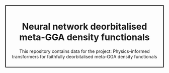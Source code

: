 <div style="border: 2px solid #000; padding: 10px; margin-bottom: 20px;">
  <h1 align="center">Neural network deorbitalised meta-GGA density functionals</h1>
  <p align="center">
    This repository contains data for the project: Physics-informed transformers for faithfully deorbitalised meta-GGA density functionals</p>
</div>
